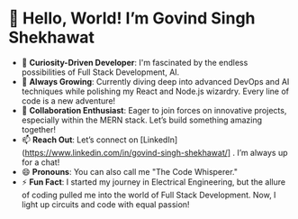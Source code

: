 # 👋 Hello, World! I’m Govind Singh Shekhawat

- 👀 **Curiosity-Driven Developer**: I'm fascinated by the endless possibilities of Full Stack Development, AI.
- 🌱 **Always Growing**: Currently diving deep into advanced DevOps and AI techniques while polishing my React and Node.js wizardry. Every line of code is a new adventure!
- 💞️ **Collaboration Enthusiast**: Eager to join forces on innovative projects, especially within the MERN stack. Let’s build something amazing together!
- 📫 **Reach Out**: Let’s connect on [LinkedIn](https://www.linkedin.com/in/govind-singh-shekhawat/] . I’m always up for a chat!
- 😄 **Pronouns**: You can also call me "The Code Whisperer."
- ⚡ **Fun Fact**: I started my journey in Electrical Engineering, but the allure of coding pulled me into the world of Full Stack Development. Now, I light up circuits and code with equal passion!

<!---
SINGHSHEKHAWAT1651786/SINGHSHEKHAWAT1651786 is a ✨ special ✨ repository because its `README.md` (this file) appears on your GitHub profile.
--->

